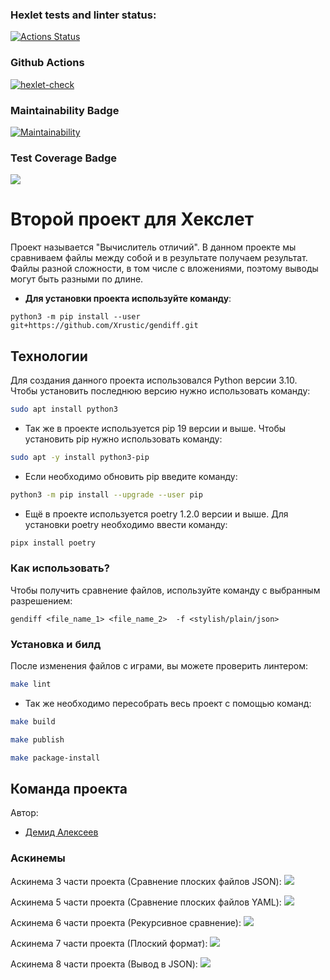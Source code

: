 ### Hexlet tests and linter status:
[![Actions Status](https://github.com/Demidb/python-project-50/actions/workflows/hexlet-check.yml/badge.svg)](https://github.com/Demidb/python-project-50/actions)

### Github Actions
[![hexlet-check](https://github.com/Demidb/python-project-50/actions/workflows/hexlet-check.yml/badge.svg)](https://github.com/Demidb/python-project-50/actions/workflows/hexlet-check.yml)

### Maintainability Badge
[![Maintainability](https://api.codeclimate.com/v1/badges/fca6b4618e70a644cdb8/maintainability)](https://codeclimate.com/github/Demidb/python-project-50/maintainability)

### Test Coverage Badge
<a href="https://codeclimate.com/github/Demidb/python-project-50/test_coverage"><img src="https://api.codeclimate.com/v1/badges/fca6b4618e70a644cdb8/test_coverage" /></a>

# Второй проект для Хекслет
Проект называется "Вычислитель отличий". В данном проекте мы сравниваем файлы между собой и в результате получаем  результат. Файлы разной сложности, в том числе с вложениями, поэтому выводы могут быть разными по длине.

- **Для установки проекта используйте команду**:
```
python3 -m pip install --user git+https://github.com/Xrustic/gendiff.git
```

## **Технологии**

Для создания данного проекта использовался Python версии 3.10. Чтобы установить последнюю версию нужно использовать команду:
```sh
sudo apt install python3
```

- Так же в проекте используется pip 19 версии и выше. Чтобы установить pip нужно использовать команду:
```sh
sudo apt -y install python3-pip
```

- Если необходимо обновить pip введите команду:
```sh
python3 -m pip install --upgrade --user pip
```

- Ещё в проекте используется poetry 1.2.0 версии и выше. Для установки poetry необходимо ввести команду:
```sh
pipx install poetry
```

### Как использовать?
Чтобы получить сравнение файлов, используйте команду с выбранным разрешением:
```
gendiff <file_name_1> <file_name_2>  -f <stylish/plain/json>
```

### Установка и билд
После изменения файлов с играми, вы можете проверить линтером:
```sh
make lint
```

- Так же необходимо пересобрать весь проект с помощью команд: 
```sh
make build

make publish

make package-install
```

## Команда проекта
Автор:
- [Демид Алексеев](https://github.com/Demidb)

### Аскинемы 
Аскинема 3 части проекта (Сравнение плоских файлов JSON): 
<a href="https://asciinema.org/a/FlaWXY4jqhAslGzxfaUf5XtrG" target="_blank"><img src="https://asciinema.org/a/FlaWXY4jqhAslGzxfaUf5XtrG.svg" /></a>

Аскинема 5 части проекта (Сравнение плоских файлов YAML): 
<a href="https://asciinema.org/a/j6cIBIrU2hYU3uTxiwaAOnOSL" target="_blank"><img src="https://asciinema.org/a/j6cIBIrU2hYU3uTxiwaAOnOSL.svg" /></a>

Аскинема 6 части проекта (Рекурсивное сравнение): 
<a href="https://asciinema.org/a/1XJxfxqmQIKQVM3u2rWoqrcnD" target="_blank"><img src="https://asciinema.org/a/1XJxfxqmQIKQVM3u2rWoqrcnD.svg" /></a>

Аскинема 7 части проекта (Плоский формат): 
<a href="https://asciinema.org/a/svrv5gXlj1bdjVbfZhsHQ4PGI" target="_blank"><img src="https://asciinema.org/a/svrv5gXlj1bdjVbfZhsHQ4PGI.svg" /></a>

Аскинема 8 части проекта (Вывод в JSON):
<a href="https://asciinema.org/a/FfvDKilDMY7H7IzNdpHvldUXz" target="_blank"><img src="https://asciinema.org/a/FfvDKilDMY7H7IzNdpHvldUXz.svg" /></a>
